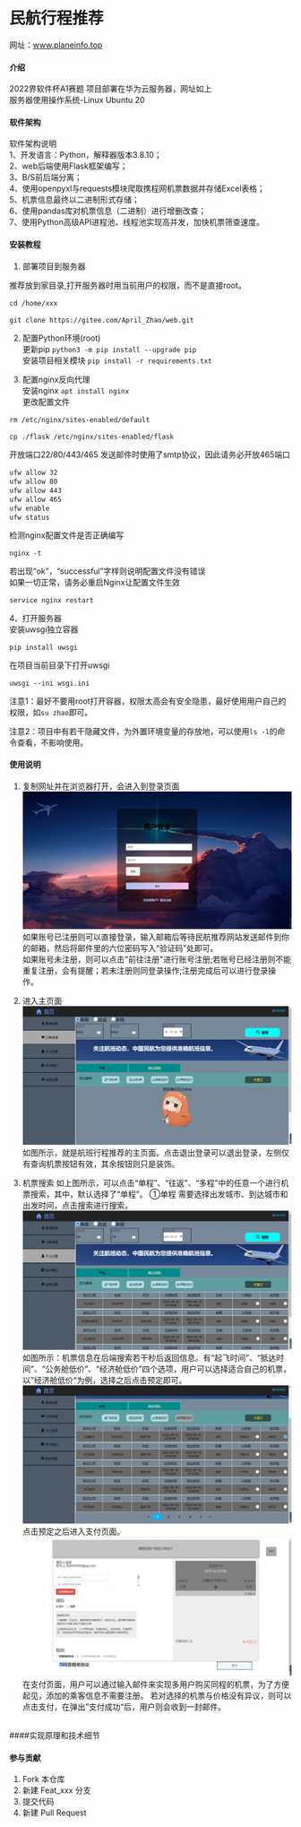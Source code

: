 # 民航行程推荐
网址：www.planeinfo.top


#### 介绍
2022界软件杯A1赛题
项目部署在华为云服务器，网址如上 <br>
服务器使用操作系统-Linux Ubuntu 20 <br>


#### 软件架构 <br>
软件架构说明 <br>
1、开发语言：Python，解释器版本3.8.10； <br>
2、web后端使用Flask框架编写； <br>
3、B/S前后端分离； <br>
4、使用openpyxl与requests模块爬取携程网机票数据并存储Excel表格； <br>
5、机票信息最终以二进制形式存储； <br>
6、使用pandas库对机票信息（二进制）进行增删改查； <br>
7、使用Python高级API进程池、线程池实现高并发，加快机票筛查速度。 <br>



#### 安装教程

1.  部署项目到服务器 <br>

推荐放到家目录,打开服务器时用当前用户的权限，而不是直接root。
```
cd /home/xxx
```

```
git clone https://gitee.com/April_Zhao/web.git
```



2.  配置Python环境(root) <br>
更新pip `python3 -m pip install --upgrade pip` <br>
安装项目相关模块 `pip install -r requirements.txt` <br>


3.  配置nginx反向代理 <br>
安装nginx `apt install nginx` <br>
更改配置文件 <br>

```
rm /etc/nginx/sites-enabled/default
```

```
cp ./flask /etc/nginx/sites-enabled/flask
```
开放端口22/80/443/465
发送邮件时使用了smtp协议，因此请务必开放465端口

```
ufw allow 32
ufw allow 80
ufw allow 443
ufw allow 465
ufw enable
ufw status
```
检测nginx配置文件是否正确编写

```
nginx -t
```
若出现“ok”，“successful”字样则说明配置文件没有错误 <br>
如果一切正常，请务必重启Nginx让配置文件生效 <br>

```
service nginx restart
```

4、打开服务器 <br>
安装uwsgi独立容器

```
pip install uwsgi
```

在项目当前目录下打开uwsgi

```
uwsgi --ini wsgi.ini
```
注意1：最好不要用root打开容器，权限太高会有安全隐患，最好使用用户自己的权限，如`su zhao`即可。

注意2：项目中有若干隐藏文件，为外置环境变量的存放地，可以使用`ls -l`的命令查看，不影响使用。




#### 使用说明

1.  复制网址并在浏览器打开，会进入到登录页面
![输入图片说明](files/pictures/login.png)
如果账号已注册则可以直接登录，输入邮箱后等待民航推荐网站发送邮件到你的邮箱，然后将邮件里的六位密码写入“验证码”处即可。 <br>
如果账号未注册，则可以点击"前往注册"进行账号注册;若账号已经注册则不能重复注册，会有提醒；若未注册则同登录操作;注册完成后可以进行登录操作。<br>

2.  进入主页面
![输入图片说明](files/pictures/index.png)
如图所示，就是航班行程推荐的主页面。点击退出登录可以退出登录，左侧仅有查询机票按钮有效，其余按钮则只是装饰。

3.  机票搜索
如上图所示，可以点击“单程”、“往返”、“多程”中的任意一个进行机票搜索，其中，默认选择了“单程”。
①单程
需要选择出发城市、到达城市和出发时间，点击搜索进行搜索。
![输入图片说明](files/pictures/单程.png)
如图所示：机票信息在后端搜索若干秒后返回信息。有“起飞时间”、“抵达时间”、“公务舱低价”、“经济舱低价”四个选项，用户可以选择适合自己的机票，以”经济舱低价“为例，选择之后点击预定即可。
![输入图片说明](files/pictures/select.png)
点击预定之后进入支付页面。
![输入图片说明](files/pictures/%E9%A2%84%E5%AE%9A.png)
在支付页面，用户可以通过输入邮件来实现多用户购买同程的机票，为了方便起见，添加的乘客信息不需要注册。
若对选择的机票与价格没有异议，则可以点击支付，在弹出”支付成功“后，用户则会收到一封邮件。


<br>
####实现原理和技术细节


#### 参与贡献

1.  Fork 本仓库
2.  新建 Feat_xxx 分支
3.  提交代码
4.  新建 Pull Request



